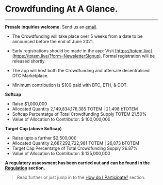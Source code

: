 # Crowdfunding At A Glance.

---
**Presale inquiries welcome.** Send us an <a href="mailto:info@totemaccounting.com?subject=Presale Inquiry">email</a>.

* The Crowdfunding will take place over 5 weeks from a date to be announced before the end of June 2021.

* Early registrations should be made in the app: Visit [https://totem.live](https://totem.live/?form=NewsletterSignup). Formal registration will be released shortly. <!-- Visit [https://totem.live](https://totem.live/?module=Crowdfunding) -->

* The app will host both the Crowdfunding and aftersale decentralised OTC Marketplace.

* Minimum contribution is $100 paid with BTC, ETH, & DOT. 

**Softcap** 

* Raise $1,000,000  
* Allocated Quantity 2,149,834,178,385 TOTEM | 21,498 bTOTEM 
* Softcap Percentatge of Total Crowdfunding Supply TOTEM 21.50%
* Value of Allocation to Contributor: $ 100,000,000

**Target Cap (above Softcap)**

* Raise upto a further $2,500,000  
* Allocated Quantity 2,687,292,722,981 TOTEM |  26,873 bTOTEM
* Target Cap Percentatge of Total Crowdfunding Supply 26.87%
* Value of Allocation to Contributor: $ 125,000,000

**A regulatory assessment has been carried out and can be found in the [Regulation](Crowdfunding-docs/regulation.md) section.**

> Read further or just jump in to the [How do I Participate?](Crowdfunding-docs/Crowdfunding-how-to.md) section.